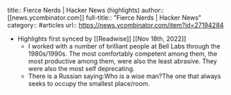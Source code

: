 title:: Fierce Nerds | Hacker News (highlights)
author:: [[news.ycombinator.com]]
full-title:: "Fierce Nerds | Hacker News"
category:: #articles
url:: https://news.ycombinator.com/item?id=27194284

- Highlights first synced by [[Readwise]] [[Nov 18th, 2022]]
	- I worked with a number of brilliant people at Bell Labs through the 1980s/1990s. The most comfortably competent among them, the most productive among them, were also the least abrasive. They were also the most self deprecating.
	- There is a Russian saying:Who is a wise man?The one that always seeks to occupy the smallest place/room.